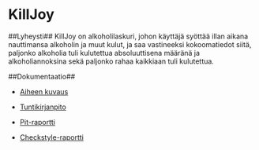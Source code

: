 # KillJoy

##Lyheysti##
KillJoy on alkoholilaskuri, johon käyttäjä syöttää illan aikana nauttimansa alkoholin ja muut kulut, ja saa vastineeksi kokoomatiedot siitä, paljonko alkoholia tuli kulutettua absoluuttisena määränä ja alkoholiannoksina sekä paljonko rahaa kaikkiaan tuli kulutettua. 

##Dokumentaatio##
* [Aiheen kuvaus](https://github.com/annapiir/killjoy/blob/master/dokumentaatio/aiheenKuvausJaRakenne.md)


* [Tuntikirjanpito](https://github.com/annapiir/killjoy/blob/master/dokumentaatio/tuntikirjanpito.md)


* [Pit-raportti](https://htmlpreview.github.io/?https://github.com/annapiir/killjoy/blob/master/dokumentaatio/pit-raportti/201703052337/index.html)

* [Checkstyle-raportti](https://htmlpreview.github.io/?https://github.com/annapiir/killjoy/blob/master/dokumentaatio/checkstyle-raportti/checkstyle.html)

